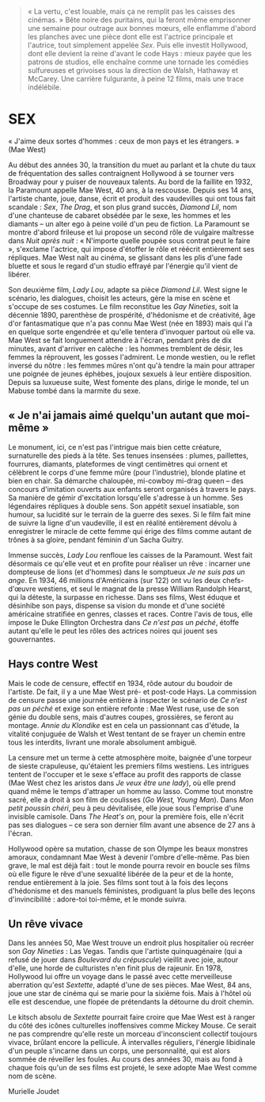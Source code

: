 > « La vertu, c'est louable, mais ça ne remplit pas les caisses des cinémas. » Bête noire des puritains, qui la feront même emprisonner une semaine pour outrage aux bonnes mœurs, elle enflamme d'abord les planches avec une pièce dont elle est l'actrice principale et l'autrice, tout simplement appelée _Sex_. Puis elle investit Hollywood, dont elle devient la reine d'avant le code Hays : mieux payée que les patrons de studios, elle enchaîne comme une tornade les comédies sulfureuses et grivoises sous la direction de Walsh, Hathaway et McCarey. Une carrière fulgurante, à peine 12 films, mais une trace indélébile.

# SEX

« J'aime deux sortes d'hommes : ceux de mon pays et les étrangers. » (Mae West)

Au début des années 30, la transition du muet au parlant et la chute du taux de fréquentation des salles contraignent Hollywood à se tourner vers Broadway pour y puiser de nouveaux talents. Au bord de la faillite en 1932, la Paramount appelle Mae West, 40 ans, à la rescousse. Depuis ses 14 ans, l'artiste chante, joue, danse, écrit et produit des vaudevilles qui ont tous fait scandale : _Sex_, _The Drag_, et son plus grand succès, _Diamond Lil_, nom d'une chanteuse de cabaret obsédée par le sexe, les hommes et les diamants – un alter ego à peine voilé d'un peu de fiction. La Paramount se montre d'abord frileuse et lui propose un second rôle de vulgaire maîtresse dans _Nuit après nuit_ : « N'importe quelle poupée sous contrat peut le faire », s'exclame l'actrice, qui impose d'étoffer le rôle et réécrit entièrement ses répliques. Mae West naît au cinéma, se glissant dans les plis d'une fade bluette et sous le regard d'un studio effrayé par l'énergie qu'il vient de libérer.

Son deuxième film, _Lady Lou_, adapte sa pièce _Diamond Lil_. West signe le scénario, les dialogues, choisit les acteurs, gère la mise en scène et s'occupe de ses costumes. Le film reconstitue les _Gay Nineties_, soit la décennie 1890, parenthèse de prospérité, d'hédonisme et de créativité, âge d'or fantasmatique que n'a pas connu Mae West (née en 1893) mais qui l'a en quelque sorte engendrée et qu'elle tentera d'invoquer partout où elle va. Mae West se fait longuement attendre à l'écran, pendant près de dix minutes, avant d'arriver en calèche : les hommes tremblent de désir, les femmes la réprouvent, les gosses l'admirent. Le monde westien, ou le reflet inversé du nôtre : les femmes mûres n'ont qu'à tendre la main pour attraper une poignée de jeunes éphèbes, joujoux sexuels à leur entière disposition. Depuis sa luxueuse suite, West fomente des plans, dirige le monde, tel un Mabuse tombé dans la marmite du sexe.

## « Je n'ai jamais aimé quelqu'un autant que moi-même »

Le monument, ici, ce n'est pas l'intrigue mais bien cette créature, surnaturelle des pieds à la tête. Ses tenues insensées : plumes, paillettes, fourrures, diamants, plateformes de vingt centimètres qui ornent et célèbrent le corps d'une femme mûre (pour l'industrie), blonde platine et bien en chair. Sa démarche chaloupée, mi-cowboy mi-drag queen – des concours d'imitation ouverts aux enfants seront organisés à travers le pays. Sa manière de gémir d'excitation lorsqu'elle s'adresse à un homme. Ses légendaires répliques à double sens. Son appétit sexuel insatiable, son humour, sa lucidité sur le terrain de la guerre des sexes. Si le film fait mine de suivre la ligne d'un vaudeville, il est en réalité entièrement dévolu à enregistrer le miracle de cette femme qui érige des films comme autant de trônes à sa gloire, pendant féminin d'un Sacha Guitry.

Immense succès, _Lady Lou_ renfloue les caisses de la Paramount. West fait désormais ce qu'elle veut et en profite pour réaliser un rêve : incarner une dompteuse de lions (et d'hommes) dans le somptueux _Je ne suis pas un ange_. En 1934, 46 millions d'Américains (sur 122) ont vu les deux chefs-d'œuvre westiens, et seul le magnat de la presse William Randolph Hearst, qui la déteste, la surpasse en richesse. Dans ses films, West éduque et désinhibe son pays, dispense sa vision du monde et d'une société américaine stratifiée en genres, classes et races. Contre l'avis de tous, elle impose le Duke Ellington Orchestra dans _Ce n'est pas un péché_, étoffe autant qu'elle le peut les rôles des actrices noires qui jouent ses gouvernantes.

## Hays contre West

Mais le code de censure, effectif en 1934, rôde autour du boudoir de l'artiste. De fait, il y a une Mae West pré- et post-code Hays. La commission de censure passe une journée entière à inspecter le scénario de _Ce n'est pas un péché_ et exige son entière refonte : Mae West ruse, use de son génie du double sens, mais d'autres coupes, grossières, se feront au montage. _Annie du Klondike_ est en cela un passionnant cas d'étude, la vitalité conjuguée de Walsh et West tentant de se frayer un chemin entre tous les interdits, livrant une morale absolument ambiguë.

La censure met un terme à cette atmosphère moite, baignée d'une torpeur de sieste crapuleuse, qu'étaient les premiers films westiens. Les intrigues tentent de l'occuper et le sexe s'efface au profit des rapports de classe (Mae West chez les aristos dans _Je veux être une lady_), où elle prend quand même le temps d'attraper un homme au lasso. Comme tout monstre sacré, elle a droit à son film de coulisses (_Go West, Young Man_). Dans _Mon petit poussin chéri_, peu à peu dévitalisée, elle joue sous l'emprise d'une invisible camisole. Dans _The Heat's on_, pour la première fois, elle n'écrit pas ses dialogues – ce sera son dernier film avant une absence de 27 ans à l'écran.

Hollywood opère sa mutation, chasse de son Olympe les beaux monstres amoraux, condamnant Mae West à devenir l'ombre d'elle-même. Pas bien grave, le mal est déjà fait : tout le monde pourra revoir en boucle ses films où elle figure le rêve d'une sexualité libérée de la peur et de la honte, rendue entièrement à la joie. Ses films sont tout à la fois des leçons d'hédonisme et des manuels féministes, prodiguant la plus belle des leçons d'invincibilité : adore-toi toi-même, et le monde suivra.

## Un rêve vivace

Dans les années 50, Mae West trouve un endroit plus hospitalier où recréer son _Gay Nineties_ : Las Vegas. Tandis que l'artiste quinquagénaire (qui a refusé de jouer dans _Boulevard du crépuscule_) vieillit avec joie, autour d'elle, une horde de culturistes n'en finit plus de rajeunir. En 1978, Hollywood lui offre un voyage dans le passé avec cette merveilleuse aberration qu'est _Sextette_, adapté d'une de ses pièces. Mae West, 84 ans, joue une star de cinéma qui se marie pour la sixième fois. Mais à l'hôtel où elle est descendue, une flopée de prétendants la détourne du droit chemin.

Le kitsch absolu de _Sextette_ pourrait faire croire que Mae West est à ranger du côté des icônes culturelles inoffensives comme Mickey Mouse. Ce serait ne pas comprendre qu'elle reste un morceau d'inconscient collectif toujours vivace, brûlant encore la pellicule. À intervalles réguliers, l'énergie libidinale d'un peuple s'incarne dans un corps, une personnalité, qui est alors sommée de réveiller les foules. Au cours des années 30, mais au fond à chaque fois qu'un de ses films est projeté, le sexe adopte Mae West comme nom de scène.

<div class="author">Murielle Joudet</div>
